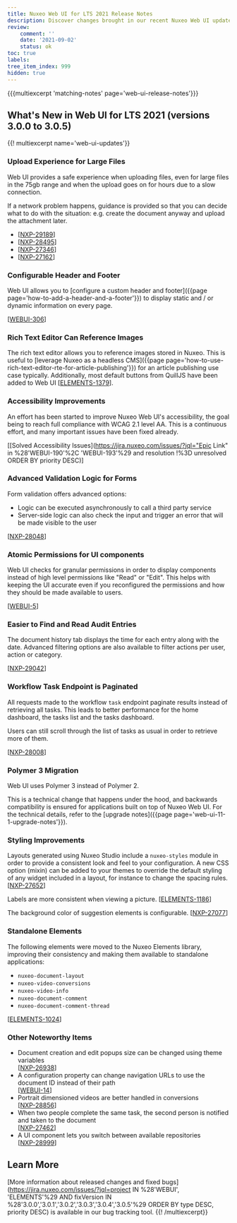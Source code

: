 ```yaml
---
title: Nuxeo Web UI for LTS 2021 Release Notes
description: Discover changes brought in our recent Nuxeo Web UI updates.
review:
    comment: ''
    date: '2021-09-02'
    status: ok
toc: true
labels:
tree_item_index: 999
hidden: true
---
```


{{{multiexcerpt 'matching-notes' page='web-ui-release-notes'}}}

## What's New in Web UI for LTS 2021 (versions 3.0.0 to 3.0.5)

{{! multiexcerpt name='web-ui-updates'}}
### Upload Experience for Large Files

Web UI provides a safe experience when uploading files, even for large files in the 75gb range and when the upload goes on for hours due to a slow connection.

If a network problem happens, guidance is provided so that you can decide what to do with the situation: e.g. create the document anyway and upload the attachment later.

- [[NXP-29189](https://jira.nuxeo.com/browse/NXP-29189)]
- [[NXP-28495](https://jira.nuxeo.com/browse/NXP-28495)]
- [[NXP-27346](https://jira.nuxeo.com/browse/NXP-27346)]
- [[NXP-27162](https://jira.nuxeo.com/browse/NXP-27162)]

### Configurable Header and Footer

Web UI allows you to [configure a custom header and footer]({{page page='how-to-add-a-header-and-a-footer'}}) to display static and / or dynamic information on every page.

[[WEBUI-306](https://jira.nuxeo.com/browse/WEBUI-306)]

### Rich Text Editor Can Reference Images

The rich text editor allows you to reference images stored in Nuxeo. This is useful to [leverage Nuxeo as a headless CMS]({{page page='how-to-use-rich-text-editor-rte-for-article-publishing'}}) for an article publishing use case typically. Additionally, most default buttons from QuillJS have been added to Web UI [[ELEMENTS-1379](https://jira.nuxeo.com/browse/ELEMENTS-1379)].

### Accessibility Improvements

An effort has been started to improve Nuxeo Web UI's accessibility, the goal being to reach full compliance with WCAG 2.1 level AA. This is a continuous effort, and many important issues have been fixed already.

[[Solved Accessibility Issues](https://jira.nuxeo.com/issues/?jql="Epic Link" in %28'WEBUI-190'%2C 'WEBUI-193'%29 and resolution !%3D unresolved ORDER BY priority DESC)]

### Advanced Validation Logic for Forms

Form validation offers advanced options:
- Logic can be executed asynchronously to call a third party service
- Server-side logic can also check the input and trigger an error that will be made visible to the user

[[NXP-28048](https://jira.nuxeo.com/browse/NXP-28048)]

### Atomic Permissions for UI components

Web UI checks for granular permissions in order to display components instead of high level permissions like "Read" or "Edit". This helps with keeping the UI accurate even if you reconfigured the permissions and how they should be made available to users.

[[WEBUI-5](https://jira.nuxeo.com/browse/WEBUI-5)]

### Easier to Find and Read Audit Entries

The document history tab displays the time for each entry along with the date. Advanced filtering options are also available to filter actions per user, action or category.

[[NXP-29042](https://jira.nuxeo.com/browse/NXP-29042)]

### Workflow Task Endpoint is Paginated

All requests made to the workflow `task` endpoint paginate results instead of retrieving all tasks. This leads to better performance for the home dashboard, the tasks list and the tasks dashboard.

Users can still scroll through the list of tasks as usual in order to retrieve more of them.

[[NXP-28008](https://jira.nuxeo.com/browse/NXP-28008)]

### Polymer 3 Migration

Web UI uses Polymer 3 instead of Polymer 2.

This is a technical change that happens under the hood, and backwards compatibility is ensured for applications built on top of Nuxeo Web UI. For the technical details, refer to the [upgrade notes]({{page page='web-ui-11-1-upgrade-notes'}}).

### Styling Improvements

Layouts generated using Nuxeo Studio include a `nuxeo-styles` module in order to provide a consistent look and feel to your configuration. A new CSS option (mixin) can be added to your themes to override the default styling of any widget included in a layout, for instance to change the spacing rules.[[NXP-27652](https://jira.nuxeo.com/browse/NXP-27652)]

Labels are more consistent when viewing a picture. [[ELEMENTS-1186](https://jira.nuxeo.com/browse/ELEMENTS-1186)]

The background color of suggestion elements is configurable. [[NXP-27077](https://jira.nuxeo.com/browse/NXP-27077)]

### Standalone Elements

The following elements were moved to the Nuxeo Elements library, improving their consistency and making them available to standalone applications:

* `nuxeo-document-layout`
* `nuxeo-video-conversions`
* `nuxeo-video-info`
* `nuxeo-document-comment`
* `nuxeo-document-comment-thread`

[[ELEMENTS-1024](https://jira.nuxeo.com/browse/ELEMENTS-1024)]

### Other Noteworthy Items

- Document creation and edit popups size can be changed using theme variables<br/> [[NXP-26938](https://jira.nuxeo.com/browse/NXP-26938)]
- A configuration property can change navigation URLs to use the document ID instead of their path<br/> [[WEBUI-14](https://jira.nuxeo.com/browse/WEBUI-14)]
- Portrait dimensioned videos are better handled in conversions<br/> [[NXP-28856](https://jira.nuxeo.com/browse/NXP-28856)]
- When two people complete the same task, the second person is notified and taken to the document<br/> [[NXP-27462](https://jira.nuxeo.com/browse/NXP-27462)]
- A UI component lets you switch between available repositories<br/> [[NXP-28999](https://jira.nuxeo.com/browse/NXP-28999)]

## Learn More

[More information about released changes and fixed bugs](https://jira.nuxeo.com/issues/?jql=project IN %28'WEBUI', 'ELEMENTS'%29 AND fixVersion IN %28'3.0.0','3.0.1','3.0.2','3.0.3','3.0.4','3.0.5'%29 ORDER BY type DESC, priority DESC) is available in our bug tracking tool.
{{! /multiexcerpt}}
